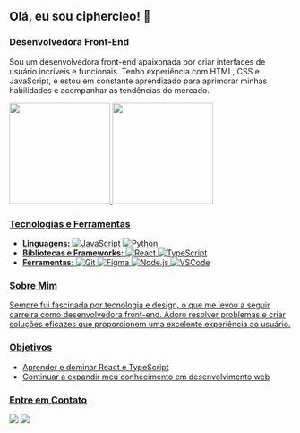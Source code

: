 ## Olá, eu sou ciphercleo! 👋

### Desenvolvedora Front-End

Sou um desenvolvedora front-end apaixonada por criar interfaces de usuário incríveis e funcionais. Tenho experiência com HTML, CSS e JavaScript, e estou em constante aprendizado para aprimorar minhas habilidades e acompanhar as tendências do mercado.

<div>
<a href="https://github.com/ciphercleo">
<img loading="lazy" height="180em" src="https://github-readme-stats.vercel.app/api/top-langs/?username=ciphercleo&layout=compact&langs_count=7&theme=tokyonight"/>
<img loading="lazy" height="180em" src="https://github-readme-stats.vercel.app/api?username=ciphercleo&show_icons=true&theme=tokyonight&include_all_commits=true&count_private=true"/>
</div>

### Tecnologias e Ferramentas
- **Linguagens:**
  ![JavaScript](https://img.shields.io/badge/JavaScript-F7DF1E?style=for-the-badge&logo=javascript&logoColor=black)
  ![Python](https://img.shields.io/badge/Python-3776AB?style=for-the-badge&logo=python&logoColor=white)
- **Bibliotecas e Frameworks:**
  ![React](https://img.shields.io/badge/React-20232A?style=for-the-badge&logo=react&logoColor=61DAFB)
  ![TypeScript](https://img.shields.io/badge/TypeScript-007ACC?style=for-the-badge&logo=typescript&logoColor=white)
- **Ferramentas:**
  ![Git](https://img.shields.io/badge/Git-F05032?style=for-the-badge&logo=git&logoColor=white)
  ![Figma](https://img.shields.io/badge/Figma-F24E1E?style=for-the-badge&logo=figma&logoColor=white)
  ![Node.js](https://img.shields.io/badge/Node.js-339933?style=for-the-badge&logo=nodedotjs&logoColor=white)
  ![VSCode](https://img.shields.io/badge/VS%20Code-0078d7?style=for-the-badge&logo=visual%20studio%20code&logoColor=white)


### Sobre Mim
Sempre fui fascinada por tecnologia e design, o que me levou a seguir carreira como desenvolvedora front-end. Adoro resolver problemas e criar soluções eficazes que proporcionem uma excelente experiência ao usuário.

### Objetivos
- Aprender e dominar React e TypeScript
- Continuar a expandir meu conhecimento em desenvolvimento web

### Entre em Contato
<div>
<a href="mailto:cleodelfabbro@gmail.com"><img loading="lazy" src="https://img.shields.io/badge/Gmail-D14836?style=for-the-badge&logo=gmail&logoColor=white" target="_blank"></a>
<a href="https://www.linkedin.com/in/cleomenegasso/" target="_blank"><img loading="lazy" src="https://img.shields.io/badge/-LinkedIn-%230077B5?style=for-the-badge&logo=linkedin&logoColor=white" target="_blank"></a>   
</div>


